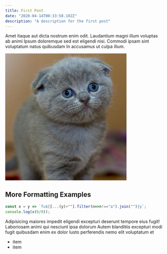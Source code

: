 ```yaml
---
title: First Post
date: "2020-04-14T00:33:58.102Z"
description: "A description for the first post"
---
```


Amet itaque aut dicta nostrum enim odit. Laudantium magni illum voluptas ab animi Ipsum doloremque sed est eligendi nisi. Commodi ipsam sint voluptatum natus quibusdam In accusamus ut culpa illum.

![Kitten](./kitten.jpg)

## More Formatting Examples

```javascript
const x = y => `fu${[...(y)+""].filter(n=>n!=="a").join("")}y`;
console.log(x(0/0));
```

Adipisicing maiores impedit eligendi excepturi deserunt tempore eius fugit! Laboriosam animi qui nesciunt ipsa dolorum Autem blanditiis excepturi modi fugit quibusdam enim ex dolor Iusto perferendis nemo elit voluptatum et

- item
- item
